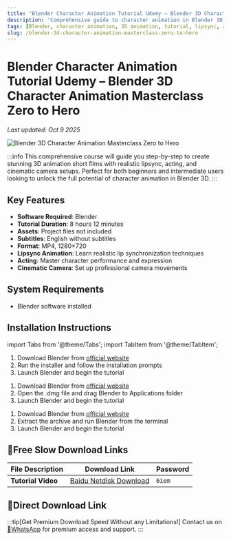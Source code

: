 ```yaml
---
title: "Blender Character Animation Tutorial Udemy – Blender 3D Character Animation Masterclass Zero to Hero"
description: "Comprehensive guide to character animation in Blender 3D. Learn how to create stunning 3D animation short films with realistic lipsync, acting, and cinematic camera setups."
tags: [Blender, character animation, 3D animation, tutorial, lipsync, acting]
slug: /blender-3d-character-animation-masterclass-zero-to-hero
---
```

<!--Above is frontmatter Part-generate depend on content meet Google Seo, you need to balance automation efficiency with Google's core ranking factors—especially E-E-A-T (Experience, Expertise, Authoritativeness, Trustworthiness) -->

<!--First Part-This is Title -->
# Blender Character Animation Tutorial Udemy – Blender 3D Character Animation Masterclass Zero to Hero
*Last updated: Oct 9 2025*

![Blender 3D Character Animation Masterclass Zero to Hero](https://www.gfxcamp.com/wp-content/uploads/2025/10/Udemy-Blender-3D-Character-Animation-Masterclass-Zero-to-Hero.jpg)

:::info
This comprehensive course will guide you step-by-step to create stunning 3D animation short films with realistic lipsync, acting, and cinematic camera setups. Perfect for both beginners and intermediate users looking to unlock the full potential of character animation in Blender 3D.
:::

## Key Features

- **Software Required**: Blender
- **Tutorial Duration**: 8 hours 12 minutes
- **Assets**: Project files not included
- **Subtitles**: English without subtitles
- **Format**: MP4, 1280×720
- **Lipsync Animation**: Learn realistic lip synchronization techniques
- **Acting**: Master character performance and expression
- **Cinematic Camera**: Set up professional camera movements

## System Requirements

- Blender software installed

## Installation Instructions

import Tabs from '@theme/Tabs';
import TabItem from '@theme/TabItem';

<Tabs>
  <TabItem value="windows" label="Windows" default>
    <ol>
      <li>Download Blender from <a href="https://www.blender.org/download/" target="_blank">official website</a></li>
      <li>Run the installer and follow the installation prompts</li>
      <li>Launch Blender and begin the tutorial</li>
    </ol>
  </TabItem>
  <TabItem value="mac" label="Mac">
    <ol>
      <li>Download Blender from <a href="https://www.blender.org/download/" target="_blank">official website</a></li>
      <li>Open the .dmg file and drag Blender to Applications folder</li>
      <li>Launch Blender and begin the tutorial</li>
    </ol>
  </TabItem>
  <TabItem value="linux" label="Linux">
    <ol>
      <li>Download Blender from <a href="https://www.blender.org/download/" target="_blank">official website</a></li>
      <li>Extract the archive and run Blender from the terminal</li>
      <li>Launch Blender and begin the tutorial</li>
    </ol>
  </TabItem>
</Tabs>

## 🐌Free Slow Download Links

| File Description | Download Link | Password |
| ---------------- | ------------- | -------- |
| **Tutorial Video** | [Baidu Netdisk Download](https://pan.baidu.com/s/1iSWi6xzsTvwj2J1MDdtKrQ?pwd=6iem) | `6iem` |

## 🚀Direct Download Link
:::tip[Get Premium Download Speed Without any Limitations!]
Contact us on [💬WhatsApp](https://wa.me/+8613237610083) for premium  access and support.
:::